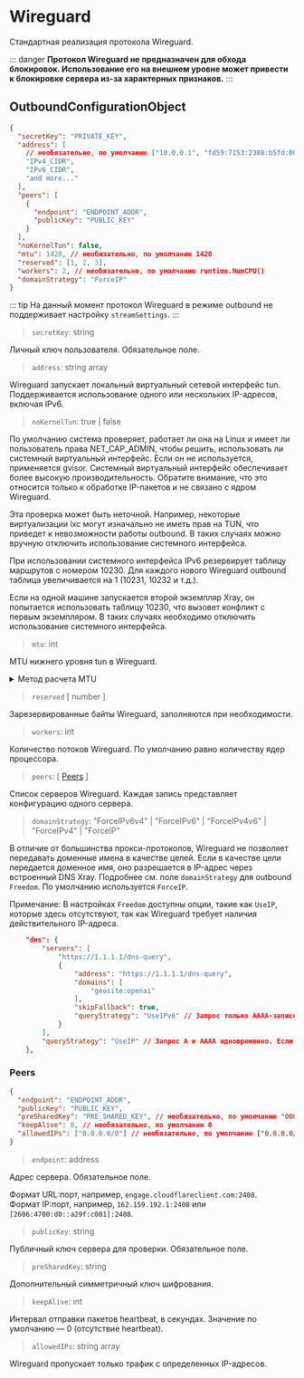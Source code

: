 # Wireguard

Стандартная реализация протокола Wireguard.

::: danger
**Протокол Wireguard не предназначен для обхода блокировок. Использование его на внешнем уровне может привести к блокировке сервера из-за характерных признаков.**
:::

## OutboundConfigurationObject

```json
{
  "secretKey": "PRIVATE_KEY",
  "address": [
    // необязательно, по умолчанию ["10.0.0.1", "fd59:7153:2388:b5fd:0000:0000:0000:0001"]
    "IPv4_CIDR",
    "IPv6_CIDR",
    "and more..."
  ],
  "peers": [
    {
      "endpoint": "ENDPOINT_ADDR",
      "publicKey": "PUBLIC_KEY"
    }
  ],
  "noKernelTun": false,
  "mtu": 1420, // необязательно, по умолчанию 1420
  "reserved": [1, 2, 3],
  "workers": 2, // необязательно, по умолчанию runtime.NumCPU()
  "domainStrategy": "ForceIP"
}
```

::: tip
На данный момент протокол Wireguard в режиме outbound не поддерживает настройку `streamSettings`.
:::

> `secretKey`: string

Личный ключ пользователя. Обязательное поле.

> `address`: string array

Wireguard запускает локальный виртуальный сетевой интерфейс tun. Поддерживается использование одного или нескольких IP-адресов, включая IPv6.

> `noKernelTun`: true | false

По умолчанию система проверяет, работает ли она на Linux и имеет ли пользователь права NET_CAP_ADMIN, чтобы решить, использовать ли системный виртуальный интерфейс. Если он не используется, применяется gvisor. Системный виртуальный интерфейс обеспечивает более высокую производительность. Обратите внимание, что это относится только к обработке IP-пакетов и не связано с ядром Wireguard.

Эта проверка может быть неточной. Например, некоторые виртуализации lxc могут изначально не иметь прав на TUN, что приведет к невозможности работы outbound. В таких случаях можно вручную отключить использование системного интерфейса.

При использовании системного интерфейса IPv6 резервирует таблицу маршрутов с номером 10230. Для каждого нового Wireguard outbound таблица увеличивается на 1 (10231, 10232 и т.д.).

Если на одной машине запускается второй экземпляр Xray, он попытается использовать таблицу 10230, что вызовет конфликт с первым экземпляром. В таких случаях необходимо отключить использование системного интерфейса.

> `mtu`: int

MTU нижнего уровня tun в Wireguard.

<details>
<summary>Метод расчета MTU</summary>

Структура пакета Wireguard:

```
- 20-байтный заголовок IPv4 или 40-байтный заголовок IPv6
- 8-байтный заголовок UDP
- 4 байта — тип
- 4 байта — индекс ключа
- 8 байт — nonce
- N байт — зашифрованные данные
- 16 байт — аутентификационный тег
```

```N байт — зашифрованные данные``` — это значение MTU. Для IPv4 оно равно 1440, для IPv6 — 1420. В особых условиях значение может быть уменьшено (например, для PPPoE — минус 8 байт).
</details>

> `reserved` \[ number \]

Зарезервированные байты Wireguard, заполняются при необходимости.

> `workers`: int

Количество потоков Wireguard. По умолчанию равно количеству ядер процессора.

> `peers`: \[ [Peers](#peers) \]

Список серверов Wireguard. Каждая запись представляет конфигурацию одного сервера.

> `domainStrategy`: "ForceIPv6v4" | "ForceIPv6" | "ForceIPv4v6" | "ForceIPv4" | "ForceIP"

В отличие от большинства прокси-протоколов, Wireguard не позволяет передавать доменные имена в качестве целей. Если в качестве цели передается доменное имя, оно разрешается в IP-адрес через встроенный DNS Xray. Подробнее см. поле `domainStrategy` для outbound `Freedom`. По умолчанию используется `ForceIP`.

Примечание: В настройках `Freedom` доступны опции, такие как `UseIP`, которые здесь отсутствуют, так как Wireguard требует наличия действительного IP-адреса.

```json
    "dns": {
        "servers": [
            "https://1.1.1.1/dns-query",
            {
                "address": "https://1.1.1.1/dns-query",
                "domains": [
                    "geosite:openai"
                ],
                "skipFallback": true,
                "queryStrategy": "UseIPv6" // Запрос только AAAA-записей
            }
        ],
        "queryStrategy": "UseIP" // Запрос A и AAAA одновременно. Если не указано, используется значение по умолчанию UseIP.
    },
```

### Peers

```json
{
  "endpoint": "ENDPOINT_ADDR",
  "publicKey": "PUBLIC_KEY",
  "preSharedKey": "PRE_SHARED_KEY", // необязательно, по умолчанию "0000000000000000000000000000000000000000000000000000000000000000"
  "keepAlive": 0, // необязательно, по умолчанию 0
  "allowedIPs": ["0.0.0.0/0"] // необязательно, по умолчанию ["0.0.0.0/0", "::/0"]
}
```

> `endpoint`: address

Адрес сервера. Обязательное поле.

Формат URL:порт, например, `engage.cloudflareclient.com:2408`.<br>
Формат IP:порт, например, `162.159.192.1:2408` или `[2606:4700:d0::a29f:c001]:2408`.

> `publicKey`: string

Публичный ключ сервера для проверки. Обязательное поле.

> `preSharedKey`: string

Дополнительный симметричный ключ шифрования.

> `keepAlive`: int

Интервал отправки пакетов heartbeat, в секундах. Значение по умолчанию — 0 (отсутствие heartbeat).

> `allowedIPs`: string array

Wireguard пропускает только трафик с определенных IP-адресов.
